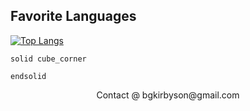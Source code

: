 ## Favorite Languages

[![Top Langs](https://github-readme-stats.vercel.app/api/top-langs/?username=AwesomeMarley)](https://github.com/anuraghazra/github-readme-stats)

```stl
solid cube_corner
  
endsolid
```

<p align="center">
  Contact @ bgkirbyson@gmail.com
</p>

